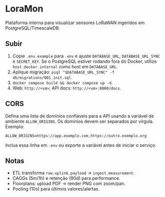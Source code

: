 # LoraMon

Plataforma interna para visualizar sensores LoRaWAN ingeridos em PostgreSQL/TimescaleDB.

## Subir
1. Copie `.env.example` para `.env` e ajuste `DATABASE_URL`, `DATABASE_URL_SYNC` e `SECRET_KEY`.
   Se o PostgreSQL estiver rodando fora do Docker, utilize `host.docker.internal` como host em `DATABASE_URL`.
2. Aplique migração: `psql "$DATABASE_URL_SYNC" -f db/migrations/001_init.sql`.
3. `docker compose build && docker compose up -d`.
4. Web: `http://<vm>`; API docs: `http://<vm>:8000/docs`.

## CORS
Defina uma lista de domínios confiáveis para a API usando a variável de ambiente `ALLOW_ORIGINS`. Os domínios devem ser separados por vírgula. Exemplo:

```env
ALLOW_ORIGINS=https://app.exemplo.com,https://outro.exemplo.org
```

Inclua essa linha em `.env` ou exporte a variável antes de iniciar o serviço.

## Notas
- ETL transforma `raw.uplink.payload` → `ingest.measurement`.
- CAGGs (5m/1h) e retenção (90d) para performance.
- Floorplans: upload PDF → render PNG com zoom/pan.
- Pooling (10s) para últimos valores/alertas.
